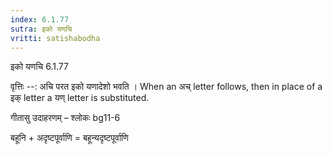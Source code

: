 ```yaml
---
index: 6.1.77
sutra: इको यणचि
vritti: satishabodha
---
```



 इको यणचि 6.1.77 


वृत्तिः --: अचि परत इको यणादेशो भवति । When an अच् letter follows, then in place of a इक् letter a यण् letter is substituted. 


गीतासु उदाहरणम् – श्लोकः bg11-6 


बहूनि + अदृष्टपूर्वाणि = बहून्यदृष्टपूर्वाणि 


